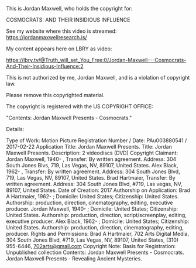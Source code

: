 This is Jordan Maxwell, who holds the copyright for:

COSMOCRATS: AND THEIR INSIDIOUS INFLUENCE

See my website where this video is streamed:
https://jordanmaxwellresearch.is/

My content appears here on LBRY as video:

https://lbry.tv/@Truth_will_set_You_Free:0/Jordan-Maxwell---Cosmocrats-And-Their-Insidious-Influence:2

This is not authorized by me, Jordan Maxwell, and is a violation of copyright law.

Please remove this copyrighted material.

The copyright is registered with the US COPYRIGHT OFFICE:

"Contents: Jordan Maxwell Presents - Cosmocrats."

Details:

Type of Work: Motion Picture
Registration Number / Date: PAu003880541 / 2017-02-22
Application Title: Jordan Maxwell Presents.
Title: Jordan Maxwell Presents.
Description: 2 videodiscs (DVD)
Copyright Claimant: Jordan Maxwell, 1940- , Transfer: By written agreement. Address: 304 South Jones Blvs, 719, Las Vegas, NV, 89107, United States.
Alex Black, 1962- , Transfer: By written agreement. Address: 304 South Jones Blvd, 719, Las Vegas, NV, 89107, United States.
Brad Hartmaier, Transfer: By written agreement. Address: 304 South Jones Blvd, #719, Las vegas, NV, 89107, United States.
Date of Creation: 2017
Authorship on Application: Brad A Hartmaier, 1962- ; Domicile: United States; Citizenship: United States. Authorship: production, direction, cinematography, editing, executive producer.
Jordan Maxwell, 1940- ; Domicile: United States; Citizenship: United States. Authorship: production, direction, script/screenplay, editing, executive producer.
Alex Black, 1962- ; Domicile: United States; Citizenship: United States. Authorship: production, direction, cinematography, editing, producer.
Rights and Permissions: Brad A Hartmaier, 702 Arts Digital Media, 304 South Jones Blvd, #719, Las Vegas, NV, 89107, United States, (310) 955-6446, 702arts@gmail.com
Copyright Note: Basis for Registration: Unpublished collection
Contents: Jordan Maxwell Presents - Cosmocrats.
Jordan Maxwell Presents - Revealing Ancient Mysteries.

<personal information hidden>

The information above is factual, true, and accurate.

signature

